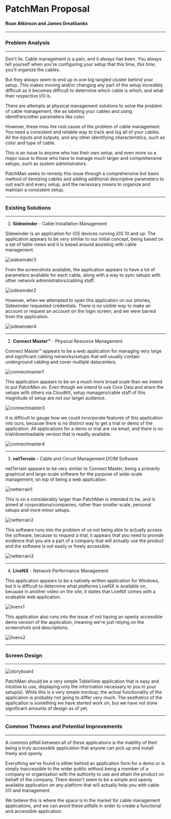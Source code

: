 # PatchMan Proposal

#### Roan Atkinson and James Greatbanks

---

### Problem Analysis

---

Don't lie. Cable management is a pain, and it always has been. You always tell yourself when you're configuring your setup that this time, *this time*, you'll organize the cables.

But they always seem to end up in one big tangled cluster behind your setup. This makes moving and/or changing any part of the setup incredibly difficult as it becomes difficult to determine which cable is which, and what their respective I/O is.

There are attempts at physical management solutions to solve the problem of cable management, like as labeling your cables and using identifiers/other parameters like color.

However, these miss the root cause of the problem of cable management. You need a consistent and reliable way to track and log all of your cables. All the inputs and outputs, and any other identifying characteristics, such as color and type of cable.

This is an issue to anyone who has their own setup, and even more so a major issue to those who have to manage much larger and comprehensive setups, such as system administrators.

PatchMan seeks to remedy this issue through a comprehensive but basic method of itemizing cables and adding additional descriptive parameters to suit each and every setup, and the necessary means to organize and maintain a consistent setup.

---

### Existing Solutions

---

1) **Sidewinder** - Cable Installation Management

Sidewinder is an application for iOS devices running iOS 10 and up. The application appears to be very similar to our initial concept, being based on a set of table views and it is based around assisting with cable management.

![sidewinder3](http://i.imgur.com/alJrG4l.png)

From the screenshots available, the application appears to have a lot of parameters available for each cable, along with a way to sync setups with other network administrators/cabling staff.

![sidewinder2](http://i.imgur.com/wR7avLh.png)

However, when we attempted to open this application on our phones, Sidewinder requested credentials. There is no visible way to make an account or request an account on the login screen, and we were barred from the application.

![sidewinder4](http://i.imgur.com/6wg3oB3.png)

---

2) **Connect Master™** - Physical Resource Management

Connect Master™ appears to be a web application for managing very large and significant cabling networks/setups that will usually contain underground cabling and cover multiple datacenters.

![connectmaster1](http://i.imgur.com/2RaYIj1.jpg)

This application appears to be on a much more broad scale than we intend to put PatchMan on. Even though we intend to use Core Data and share the setups with others via CloudKit, setup managers/cable staff of this magnitude of setup are not our target audience.

![connectmaster3](http://i.imgur.com/Qgyh2U5.jpg)

It is difficult to gauge how we could incorporate features of this application into ours, because there is no distinct way to get a trial or demo of the application. All applications for a demo or trial are via email, and there is no trial/downloadable version that is readily available.

![connectmaster4](http://i.imgur.com/XuUgZOA.png)

---

3) **netTerrain** - Cable and Circuit Management DCIM Software

netTerrain appears to be very similar to Connect Master, being a primarily graphical and large-scale software for the purpose of wide-scale management, on top of being a web application.

![netterrain1](http://i.imgur.com/K3uIMBp.png)

This is on a considerably larger than PatchMan is intended to be, and is aimed at corporations/companies, rather than smaller scale, personal setups and more minor setups.

![netterrain2](http://i.imgur.com/YJCOSO4.png)

This software runs into the problem of us not being able to actually access the software, because to request a trial, it appears that you need to provide evidence that you are a part of a company that will actually use the product and the software is not easily or freely accessible.

![netterrain3](http://i.imgur.com/VJRBh8N.png)


---

4) **LiveNX** - Network Performance Management

This application appears to be a natively written application for Windows, but it is difficult to determine what platforms LiveNX is available on, because in another video on the site, it states that LiveNX comes with a scaleable web application.

![livenx1](http://i.imgur.com/iuRjnz1.jpg)

This application also runs into the issue of not having an openly accessible demo version of the application, meaning we're just relying on the screenshots and descriptions.

![livenx2](http://i.imgur.com/V94RgtE.png)

---

### Screen Design

---

![storyboard](http://i.imgur.com/wDXEpPp.png)

PatchMan should be a very simple TableView application that is easy and intuitive to use, displaying only the information necessary to you in your setup(s). While this is a very simple mockup, the actual functionality of the application is probably not going to differ very much. The aesthetics of the application is something we have started work on, but we have not done significant amounts of design as of yet.

---

### Common Themes and Potential Improvements

---

A common pitfall between all of these applications is the inability of their being a truly accessible application that anyone can pick up and install freely and openly.

Everything we've found is either behind an application form for a demo or is simply inaccessible to the wider public without being a member of a company or organization with the authority to use and attain the product on behalf of the company. There doesn't seem to be a simple and openly available application on any platform that will actually help you with cable I/O and management.

We believe this is where the space is in the  market for cable management applications, and we can avoid these pitfalls in order to create a functional and accessible application.
